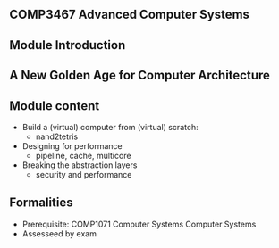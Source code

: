 
## COMP3467 Advanced Computer Systems
## Module Introduction


## A New Golden Age for Computer Architecture


## Module content

* Build a (virtual) computer from (virtual) scratch:
  * nand2tetris
* Designing for performance
  * pipeline, cache, multicore
* Breaking the abstraction layers
  * security and performance


## Formalities

* Prerequisite: COMP1071 Computer Systems Computer Systems 
* Assesseed by exam


